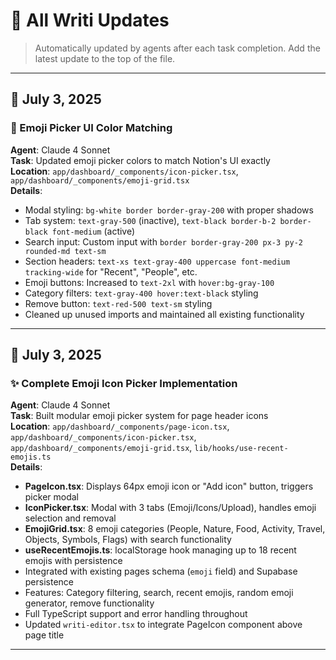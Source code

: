 # 📓 All Writi Updates

> Automatically updated by agents after each task completion. Add the latest update to the top of the file.

---

## 📆 July 3, 2025

### 🎨 Emoji Picker UI Color Matching
**Agent**: Claude 4 Sonnet  
**Task**: Updated emoji picker colors to match Notion's UI exactly  
**Location**: `app/dashboard/_components/icon-picker.tsx`, `app/dashboard/_components/emoji-grid.tsx`  
**Details**:
- Modal styling: `bg-white border border-gray-200` with proper shadows
- Tab system: `text-gray-500` (inactive), `text-black border-b-2 border-black font-medium` (active)
- Search input: Custom input with `border border-gray-200 px-3 py-2 rounded-md text-sm`
- Section headers: `text-xs text-gray-400 uppercase font-medium tracking-wide` for "Recent", "People", etc.
- Emoji buttons: Increased to `text-2xl` with `hover:bg-gray-100`
- Category filters: `text-gray-400 hover:text-black` styling
- Remove button: `text-red-500 text-sm` styling
- Cleaned up unused imports and maintained all existing functionality

---

## 📆 July 3, 2025

### ✨ Complete Emoji Icon Picker Implementation
**Agent**: Claude 4 Sonnet  
**Task**: Built modular emoji picker system for page header icons  
**Location**: `app/dashboard/_components/page-icon.tsx`, `app/dashboard/_components/icon-picker.tsx`, `app/dashboard/_components/emoji-grid.tsx`, `lib/hooks/use-recent-emojis.ts`  
**Details**:
- **PageIcon.tsx**: Displays 64px emoji icon or "Add icon" button, triggers picker modal
- **IconPicker.tsx**: Modal with 3 tabs (Emoji/Icons/Upload), handles emoji selection and removal
- **EmojiGrid.tsx**: 8 emoji categories (People, Nature, Food, Activity, Travel, Objects, Symbols, Flags) with search functionality
- **useRecentEmojis.ts**: localStorage hook managing up to 18 recent emojis with persistence
- Integrated with existing pages schema (`emoji` field) and Supabase persistence
- Features: Category filtering, search, recent emojis, random emoji generator, remove functionality
- Full TypeScript support and error handling throughout
- Updated `writi-editor.tsx` to integrate PageIcon component above page title

---
